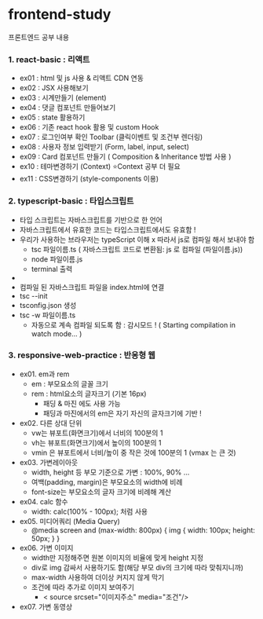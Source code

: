 # frontend-study
프론트엔드 공부 내용

### 1. react-basic : 리액트
- ex01 : html 및 js 사용 & 리액트 CDN 연동
- ex02 : JSX 사용해보기
- ex03 : 시계만들기 (element)
- ex04 : 댓글 컴포넌트 만들어보기
- ex05 : state 활용하기
- ex06 : 기존 react hook 활용 및 custom Hook
- ex07 : 로그인여부 확인 Toolbar (클릭이벤트 및 조건부 렌더링)
- ex08 : 사용자 정보 입력받기 (Form, label, input, select)
- ex09 : Card 컴포넌트 만들기 ( Composition & Inheritance 방법 사용 )
- ex10 : 테마변경하기 (Context) ⭐Context 공부 더 필요
- ex11 : CSS변경하기 (style-components 이용)

### 2. typescript-basic : 타입스크립트
  - 타입 스크립트는 자바스크립트를 기반으로 한 언어
  - 자바스크립트에서 유효한 코드는 타입스크립트에서도 유효함 !
  - 우리가 사용하는 브라우저는 typeScript 이해 x 따라서 js로 컴파일 해서 보내야 함
      - tsc 파일이름.ts ( 자바스크립트 코드로 변환됨: js 로 컴파일 (파일이름.js))
      - node 파일이름.js
      - terminal 출력
  - <script src="파일이름.js" defer></script>
  - 컴파일 된 자바스크립트 파일을 index.html에 연결
  - tsc --init
  - tsconfig.json 생성
  - tsc -w 파일이름.ts
    - 자동으로 계속 컴파일 되도록 함 : 감시모드 ! ( Starting compilation in watch mode... )
    
### 3. responsive-web-practice : 반응형 웹
- ex01. em과 rem
  - em : 부모요소의 글꼴 크기
  - rem : html요소의 글자크기 (기본 16px)
    - 패딩 & 마진 에도 사용 가능
    - 패딩과 마진에서의 em은 자기 자신의 글자크기에 기반 !
- ex02. 다른 상대 단위
  - vw는 뷰포트(화면크기)에서 너비의 100분의 1
  - vh는 뷰포트(화면크기)에서 높이의 100분의 1
  - vmin 은 뷰포트에서 너비/높이 중 작은 것에 100분의 1 (vmax 는 큰 것)
- ex03. 가변레이아웃
  - width, height 등 부모 기준으로 가변 : 100%, 90% ...
  - 여백(padding, margin)은 부모요소의 width에 비례
  - font-size는 부모요소의 글자 크기에 비례해 계산
- ex04. calc 함수
  - width: calc(100% - 100px); 처럼 사용
- ex05. 미디어쿼리 (Media Query)
  - @media screen and (max-width: 800px) {
        img {
          width: 100px;
          height: 50px;
        }
      }
- ex06. 가변 이미지
  - width만 지정해주면 원본 이미지의 비율에 맞게 height 지정
  - div로 img 감싸서 사용하기도 함(해당 부모 div의 크기에 따라 맞춰지니까)
  - max-width 사용하여 더이상 커지지 않게 막기
  - 조건에 따라 추가로 이미지 보여주기
    - < source srcset="이미지주소"  media="조건"/>
- ex07. 가변 동영상
